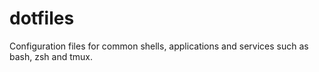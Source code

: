 # dotfiles
Configuration files for common shells, applications and services such as bash, zsh and tmux. 
